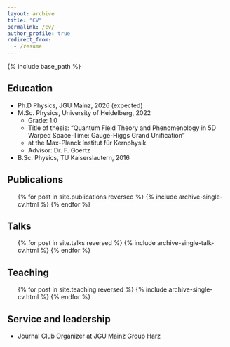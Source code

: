 ```yaml
---
layout: archive
title: "CV"
permalink: /cv/
author_profile: true
redirect_from:
  - /resume
---
```


{% include base_path %}

Education
------
* Ph.D Physics, JGU Mainz, 2026 (expected)
* M.Sc. Physics, University of Heidelberg, 2022
  * Grade: 1.0
  * Title of thesis: “Quantum Field Theory and Phenomenology in 5D Warped Space-Time: Gauge-Higgs Grand Unification”
  * at the Max-Planck Institut für Kernphysik
  * Advisor: Dr. F. Goertz
* B.Sc. Physics, TU Kaiserslautern, 2016

Publications
------
<ul>{% for post in site.publications reversed %}
  {% include archive-single-cv.html %}
{% endfor %}</ul>
  
Talks
------
  <ul>{% for post in site.talks reversed %}
    {% include archive-single-talk-cv.html  %}
  {% endfor %}</ul>
  
Teaching
------
  <ul>{% for post in site.teaching reversed %}
    {% include archive-single-cv.html %}
  {% endfor %}</ul>
  
Service and leadership
------
* Journal Club Organizer at JGU Mainz Group Harz
